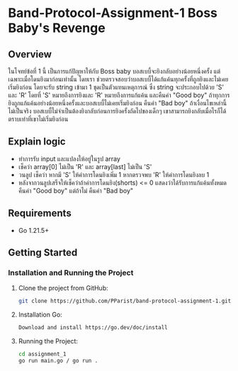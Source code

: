 # Band-Protocol-Assignment-1 Boss Baby's Revenge

## Overview
ในโจทย์ข้อที่ 1 นี้ เป็นการแก้ปัญหาให้กับ Boss baby บอสเบบี้จะยิงกลับอย่างน้อยหนึ่งครั้ง แต่เฉพาะเมื่อโดนยิงมาก่อนเท่านั้น โดยเรา ช่วยตรวจสอบว่าบอสเบบี้ได้แก้แค้นทุกครั้งที่ถูกยิงและไม่เคยเริ่มยิงก่อน โดยจะรับ string เข้ามา 1 ชุดเป็นตัวแทนเหตุการณ์ ซึ่ง string จะประกอบไปด้วย 'S' และ 'R' โดยที่ 'S' หมายถึงการยิงและ 'R' หมายถึงการแก้แค้น และคืนค่า "Good boy" ถ้าทุกการยิงถูกแก้แค้นอย่างน้อยหนึ่งครั้งและบอสเบบี้ไม่เคยเริ่มยิงก่อน คืนค่า "Bad boy" ถ้าเงื่อนไขเหล่านี้ไม่เป็นจริง บอสเบบี้ไม่จำเป็นต้องยิงกลับก่อนการยิงครั้งถัดไปของเด็กๆ เขาสามารถยิงกลับเมื่อไรก็ได้ตราบเท่าที่เขาไม่เริ่มยิงก่อน

## Explain logic
- ทำการรับ input และแปลงให้อยู่ในรูป array
- เช็คว่า array[0] ไม่เป็น 'R' และ array[last] ไม่เป็น 'S' 
- วนลูป เช็คว่า หากมี 'S' ให้ค่าการโดนยิงเพิ่ม 1 หากตรวจพบ 'R' ให้ค่าการโดนยิงลบ 1
- หลังจากวนลูปเสร็จให้เช็คว่าถ้าค่าการโดนยิง(shorts) <= 0 แสดงว่าได้รับการแก้แค้นทั้งหมด คืนค่า "Good boy" แต่ถ้าไม่ คืนค่า "Bad boy"

## Requirements
- Go 1.21.5+

## Getting Started
### Installation and Running the Project
1. Clone the project from GitHub:
   ```sh
   git clone https://github.com/PParist/band-protocol-assignment-1.git
2. Installation Go:
   ```sh
   Download and install https://go.dev/doc/install
3. Running the Project:
   ```sh
   cd assignment_1
   go run main.go / go run .
